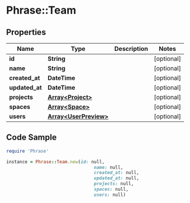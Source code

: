 # Phrase::Team

## Properties

Name | Type | Description | Notes
------------ | ------------- | ------------- | -------------
**id** | **String** |  | [optional] 
**name** | **String** |  | [optional] 
**created_at** | **DateTime** |  | [optional] 
**updated_at** | **DateTime** |  | [optional] 
**projects** | [**Array&lt;Project&gt;**](Project.md) |  | [optional] 
**spaces** | [**Array&lt;Space&gt;**](Space.md) |  | [optional] 
**users** | [**Array&lt;UserPreview&gt;**](UserPreview.md) |  | [optional] 

## Code Sample

```ruby
require 'Phrase'

instance = Phrase::Team.new(id: null,
                                 name: null,
                                 created_at: null,
                                 updated_at: null,
                                 projects: null,
                                 spaces: null,
                                 users: null)
```


